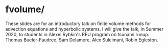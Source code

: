 fvolume/
========

These slides are for an introductory talk on finite volume methods for advection equations and hyperbolic systems.  I will give the talk, in Summer 2020, to students in Alexei Rybkin's REU program on tsunami runup: Thomas Bueler-Faudree, Sam Delamere, Alex Suleimani, Robin Egleston.

